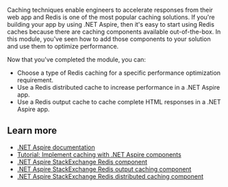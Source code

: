 Caching techniques enable engineers to accelerate responses from their web app and Redis is one of the most popular caching solutions. If you're building your app by using .NET Aspire, then it's easy to start using Redis caches because there are caching components available out-of-the-box. In this module, you've seen how to add those components to your solution and use them to optimize performance.

Now that you've completed the module, you can:

- Choose a type of Redis caching for a specific performance optimization requirement.
- Use a Redis distributed cache to increase performance in a .NET Aspire app.
- Use a Redis output cache to cache complete HTML responses in a .NET Aspire app.

## Learn more

- [.NET Aspire documentation](/dotnet/aspire/)
- [Tutorial: Implement caching with .NET Aspire components](/dotnet/aspire/caching/caching-components)
- [.NET Aspire StackExchange Redis component](/dotnet/aspire/caching/stackexchange-redis-component)
- [.NET Aspire StackExchange Redis output caching component](/dotnet/aspire/caching/stackexchange-redis-output-caching-component)
- [.NET Aspire StackExchange Redis distributed caching component](/dotnet/aspire/caching/stackexchange-redis-distributed-caching-component)
